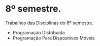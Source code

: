 # 8º semestre.
Trabalhos das Disciplinas do 8º semestre.

* Programação Distribuida
* Programação Para Dispositivos Móveis
